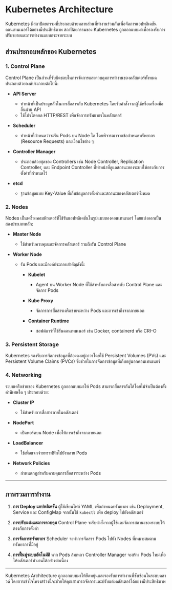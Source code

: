# Kubernetes Architecture

Kubernetes มีสถาปัตยกรรมที่ประกอบด้วยหลายส่วนที่ทำงานร่วมกันเพื่อจัดการแอปพลิเคชันคอนเทนเนอร์ได้อย่างมีประสิทธิภาพ สถาปัตยกรรมของ Kubernetes ถูกออกแบบมาเพื่อรองรับการปรับขยายและการทำงานแบบกระจายระบบ

## ส่วนประกอบหลักของ Kubernetes

### 1. Control Plane
Control Plane เป็นส่วนที่รับผิดชอบในการจัดการและควบคุมการทำงานของคลัสเตอร์ทั้งหมด ประกอบด้วยองค์ประกอบต่อไปนี้:

- **API Server**
  - ทำหน้าที่เป็นประตูหลักในการสื่อสารกับ Kubernetes โดยรับคำสั่งจากผู้ใช้หรือเครื่องมืออื่นผ่าน API
  - ใช้โปรโตคอล HTTP/REST เพื่อจัดการทรัพยากรในคลัสเตอร์

- **Scheduler**
  - ทำหน้าที่กำหนดว่าจะรัน Pods บน Node ใด โดยพิจารณาจากข้อกำหนดทรัพยากร (Resource Requests) และเงื่อนไขต่าง ๆ

- **Controller Manager**
  - ประกอบด้วยชุดของ Controllers เช่น Node Controller, Replication Controller, และ Endpoint Controller ที่ทำหน้าที่ดูแลสถานะของระบบให้ตรงกับการตั้งค่าที่กำหนดไว้

- **etcd**
  - ฐานข้อมูลแบบ Key-Value ที่เก็บข้อมูลการตั้งค่าและสถานะของคลัสเตอร์ทั้งหมด

### 2. Nodes
Nodes เป็นเครื่องคอมพิวเตอร์ที่ใช้รันแอปพลิเคชันในรูปแบบของคอนเทนเนอร์ โดยแบ่งออกเป็นสองประเภทหลัก:

- **Master Node**
  - ใช้สำหรับควบคุมและจัดการคลัสเตอร์ รวมถึงรัน Control Plane

- **Worker Node**
  - รัน Pods และมีองค์ประกอบสำคัญดังนี้:

    - **Kubelet**
      - Agent บน Worker Node ที่ใช้สำหรับการสื่อสารกับ Control Plane และจัดการ Pods

    - **Kube Proxy**
      - จัดการการสื่อสารเครือข่ายระหว่าง Pods และการเข้าถึงจากภายนอก

    - **Container Runtime**
      - ซอฟต์แวร์ที่ใช้รันคอนเทนเนอร์ เช่น Docker, containerd หรือ CRI-O

### 3. Persistent Storage
Kubernetes รองรับการจัดการข้อมูลที่ต้องคงอยู่ถาวรโดยใช้ Persistent Volumes (PVs) และ Persistent Volume Claims (PVCs) ซึ่งช่วยในการจัดการข้อมูลที่เก็บอยู่นอกคอนเทนเนอร์

### 4. Networking
ระบบเครือข่ายของ Kubernetes ถูกออกแบบมาให้ Pods สามารถสื่อสารกันได้โดยไม่จำเป็นต้องตั้งค่าพิเศษใด ๆ ประกอบด้วย:

- **Cluster IP**
  - ใช้สำหรับการสื่อสารภายในคลัสเตอร์

- **NodePort**
  - เปิดพอร์ตบน Node เพื่อให้การเข้าถึงจากภายนอก

- **LoadBalancer**
  - ใช้เพื่อแจกจ่ายทราฟฟิกไปยังหลาย Pods

- **Network Policies**
  - กำหนดกฎสำหรับควบคุมการสื่อสารระหว่าง Pods

---

## ภาพรวมการทำงาน

1. **การ Deploy แอปพลิเคชัน**
   ผู้ใช้เขียนไฟล์ YAML เพื่อกำหนดทรัพยากร เช่น Deployment, Service และ ConfigMap จากนั้นใช้ `kubectl` เพื่อ deploy ไปยังคลัสเตอร์

2. **การปรับแต่งและการควบคุม**
   Control Plane จะรับคำสั่งจากผู้ใช้และจัดการสถานะของระบบให้ตรงกับการตั้งค่า

3. **การจัดการทรัพยากร**
   Scheduler จะทำการจัดสรร Pods ไปยัง Nodes ที่เหมาะสมตามทรัพยากรที่มีอยู่

4. **การฟื้นฟูระบบอัตโนมัติ**
   หาก Pods ล้มเหลว Controller Manager จะสร้าง Pods ใหม่เพื่อให้คลัสเตอร์ทำงานได้อย่างต่อเนื่อง

---

Kubernetes Architecture ถูกออกแบบมาให้ยืดหยุ่นและรองรับการทำงานที่ซับซ้อนในระบบคลาวด์ โดยการเข้าใจโครงสร้างนี้จะช่วยให้คุณสามารถจัดการและปรับแต่งคลัสเตอร์ได้อย่างมีประสิทธิภาพ
